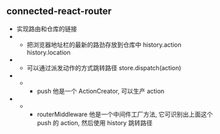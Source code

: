 ## connected-react-router

- 实现路由和仓库的链接
- - 把浏览器地址栏的最新的路劲存放到仓库中 history.action history.location
- - 可以通过派发动作的方式跳转路径 store.dispatch(action)
- - - push 他是一个 ActionCreator, 可以生产 action
- - - routerMiddleware 他是一个中间件工厂方法, 它可识别出上面这个 push 的 action, 然后使用 history 跳转路径

